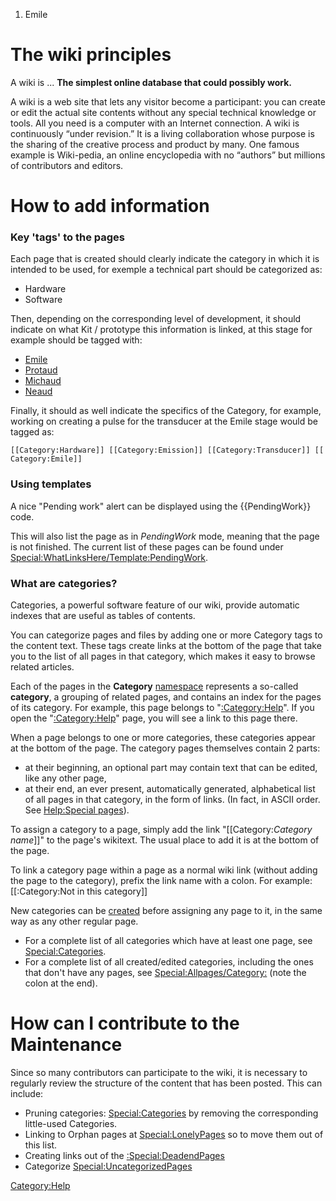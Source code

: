 1.  Emile

The wiki principles
===================

A wiki is ... **The simplest online database that could possibly work.**

A wiki is a web site that lets any visitor become a participant: you can
create or edit the actual site contents without any special technical
knowledge or tools. All you need is a computer with an Internet
connection. A wiki is continuously “under revision.” It is a living
collaboration whose purpose is the sharing of the creative process and
product by many. One famous example is Wiki-pedia, an online
encyclopedia with no “authors” but millions of contributors and editors.

How to add information
======================

### Key 'tags' to the pages

Each page that is created should clearly indicate the category in which
it is intended to be used, for exemple a technical part should be
categorized as:

-   Hardware
-   Software

Then, depending on the corresponding level of development, it should
indicate on what Kit / prototype this information is linked, at this
stage for example should be tagged with:

-   [Emile](:Category:Emile "wikilink")
-   [Protaud](:Category:Protaud "wikilink")
-   [Michaud](:Category:Michaud "wikilink")
-   [Neaud](:Category:Neaud "wikilink")

Finally, it should as well indicate the specifics of the Category, for
example, working on creating a pulse for the transducer at the Emile
stage would be tagged as:

`[[Category:Hardware]] [[Category:Emission]] [[Category:Transducer]] [[Category:Emile]]`

### Using templates

A nice "Pending work" alert can be displayed using the {{PendingWork}}
code.

This will also list the page as in *PendingWork* mode, meaning that the
page is not finished. The current list of these pages can be found under
<Special:WhatLinksHere/Template:PendingWork>.

### What are categories?

Categories, a powerful software feature of our wiki, provide automatic
indexes that are useful as tables of contents.

You can categorize pages and files by adding one or more Category tags
to the content text. These tags create links at the bottom of the page
that take you to the list of all pages in that category, which makes it
easy to browse related articles.

Each of the pages in the **Category**
[namespace](Special:MyLanguage/Help:Namespaces "wikilink") represents a
so-called **category**, a grouping of related pages, and contains an
index for the pages of its category. For example, this page belongs to
"[:Category:Help](:Category:Help "wikilink")". If you open the
"[:Category:Help](:Category:Help "wikilink")" page, you will see a link
to this page there.

When a page belongs to one or more categories, these categories appear
at the bottom of the page. The category pages themselves contain 2
parts:

-   at their beginning, an optional part may contain text that can be
    edited, like any other page,
-   at their end, an ever present, automatically generated, alphabetical
    list of all pages in that category, in the form of links. (In fact,
    in ASCII order. See [Help:Special
    pages](Help:Special_pages "wikilink")).

To assign a category to a page, simply add the link
"\[\[Category:*Category name*\]\]" to the page's wikitext. The usual
place to add it is at the bottom of the page.

To link a category page within a page as a normal wiki link (without
adding the page to the category), prefix the link name with a colon. For
example: \[\[:Category:Not in this category\]\]

New categories can be [created](Help:Starting_a_new_page "wikilink")
before assigning any page to it, in the same way as any other regular
page.

-   For a complete list of all categories which have at least one page,
    see <Special:Categories>.
-   For a complete list of all created/edited categories, including the
    ones that don't have any pages, see <Special:Allpages/Category:>
    (note the colon at the end).

How can I contribute to the Maintenance
=======================================

Since so many contributors can participate to the wiki, it is necessary
to regularly review the structure of the content that has been posted.
This can include:

-   Pruning categories: <Special:Categories> by removing the
    corresponding little-used Categories.
-   Linking to Orphan pages at <Special:LonelyPages> so to move them out
    of this list.
-   Creating links out of the
    [:Special:DeadendPages](:Special:DeadendPages "wikilink")
-   Categorize <Special:UncategorizedPages>

<Category:Help>
